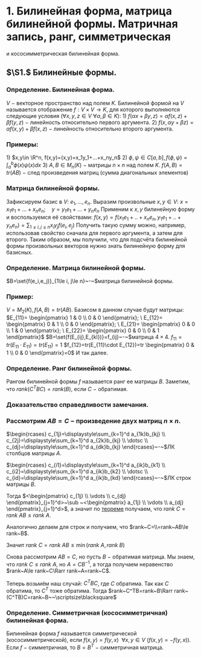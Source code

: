 # 1. Билинейная форма, матрица билинейной формы. Матричная запись, ранг, симметрическая
и кососимметрическая билинейная форма.

## $\S1.$ Билинейные формы.

### Определение. Билинейная форма.
$V~-~$векторное пространство над полем $K$. Билинейной формой на $V$ называется отображение $f:V\times V\to K$, для которого выполняются следующие условия $(\forall x,y,z\in V~\forall \alpha,\beta\in K)$:
$1)~f(\alpha x+\beta y, z)=\alpha f(x, z) + \beta f(y, z)$ $-$ линейность относительно первого аргумента.
$2)~f(x,\alpha y + \beta z)=\alpha f(x, y) + \beta f(x, z)$ $-$ линейность относительно второго аргумента.

### Примеры:
$1)$ $x,y\in \R^n, f(x,y)=(x,y)=x_1y_1+...+x_ny_n$
$2)$ $\phi,\psi\in C[a,b], f(\phi,\psi)=\displaystyle\int_a^b\phi(x)\psi(x)dx$
$3)$ $A,B\in M_n(K)~-~$матрицы $n\times n$ над полем $K$.
$f(A,B)=tr(AB)~-~$след произведения матриц (сумма диагональных элементов)

### Матрица билинейной формы.
Зафиксируем базис в $V$: $e_1,...,e_n$.
Выразим произвольные $x, y\in V$:
$x=x_1e_1+...+x_ne_n;\quad y=y_1e_1+...+y_ne_n$
Применим к $x,y$ билинейную форму и воспользуемся её свойствами:
$f(x,y)=f(x_1e_1+..+x_ne_n,y_1e_1+..+y_ne_n)=\displaystyle\sum_{1\le i,j\le n}x_iy_jf(e_i, e_j)$
Получить такую сумму можно, например, использовав свойство сначала для первого аргумента, а затем для второго.
Таким образом, мы получили, что для подсчёта билинейной формы произвольных векторов нужно знать билинейную форму для базисных.

### Определение. Матрица билинейной формы.
$B=\set{f(e_i,e_j)}_{1\le i, j\le n}~-~$матрица билинейной формы.

### Пример:
$V=M_2(K),f(A,B)=tr(AB)$.
Базисом в данном случае будут матрицы:
$E_{11}=
\begin{pmatrix}
1 & 0
\\
0 & 0
\end{pmatrix};
\
E_{12}=
\begin{pmatrix}
0 & 1
\\
0 & 0
\end{pmatrix};
\
E_{21}=
\begin{pmatrix}
0 & 0
\\
1 & 0
\end{pmatrix};
\
E_{22}=
\begin{pmatrix}
0 & 0
\\
0 & 1
\end{pmatrix}$
$B=\set{f(E_{ij},E_{kl})}=f_{ij}~-~$матрица $4\times 4$.
$f_{11}=tr(E_{11}\cdot E_{11})=tr(E_{11})=1$
$f_{12}=tr(E_{11}\cdot E_{12})=tr
\begin{pmatrix}
0 & 1
\\
0 & 0
\end{pmatrix}=0$
И так далее.

### Определение. Ранг билинейной формы.
Рангом билинейной формы $f$ называется ранг ее матрицы $B$.
Заметим, что $rank(C^TBC)=rank(B)$, если $C~-$ обратимая.

### Доказательство справедливости замечания.

### Рассмотрим $AB=C~-~$произведение двух матриц $n\times n$.
$\begin{rcases}
c_{1j}=\displaystyle\sum_{k=1}^d a_{1k}b_{kj}
\\
c_{2j}=\displaystyle\sum_{k=1}^d a_{2k}b_{kj}
\\
\dotsc
\\
c_{dj}=\displaystyle\sum_{k=1}^d a_{dk}b_{kj}
\end{rcases}~-~$ЛК столбцов матрицы $A$.

$\begin{rcases}
c_{i1}=\displaystyle\sum_{k=1}^d a_{ik}b_{k1}
\\
c_{i2}=\displaystyle\sum_{k=1}^d a_{ik}b_{k2}
\\
\dotsc
\\
c_{id}=\displaystyle\sum_{k=1}^d a_{ik}b_{kd}
\end{rcases}~-~$ЛК строк матрицы $B$.

Тогда $<\begin{pmatrix}
c_{1j}
\\
\vdots
\\
c_{dj}
\end{pmatrix}_{j=1}^d>~\sub ~<\begin{pmatrix}
a_{1j}
\\
\vdots
\\
a_{dj}
\end{pmatrix}_{j=1}^d>$, а значит по [теореме](https://www.notion.so/43-90bffd12a7654a2b94082db6615e3377?pvs=21) получаем, что $rank ~C= rank~AB\le rank~A$.

Аналогично делаем для строк и получаем, что $rank~C=\\=rank~AB\le rank~B$.

Значит $rank~C=rank~AB\le \min(rank~A,rank~B)$

Снова рассмотрим $AB=C$, но пусть $B~-~$обратимая матрица.
Мы знаем, что $rank~C\le rank~A$, но $A=CB^{-1}$, а тогда получаем неравенство $rank~A\le rank~C\Rarr rank~A=rank~C$.

Теперь возьмём наш случай: $C^TBC$, где $C$ обратима.
Так как $C$ обратима, то $C^T$ тоже обратима.
Тогда $rank~C^TB=rank~B\Rarr rank~(C^TB)C=rank~B~~\scriptsize\blacksquare$

### Определение. Симметричная (кососимметричная) билинейная форма.
Билинейная форма $f$ называется симметрической (кососимметрической), если $f(x,y)=f(y,x)~~\forall x,y\in V ~(f(x,y)=-f(y,x)).$
Если $f~-$ симметричная, то $B=B^T~-$ симметричная матрица.